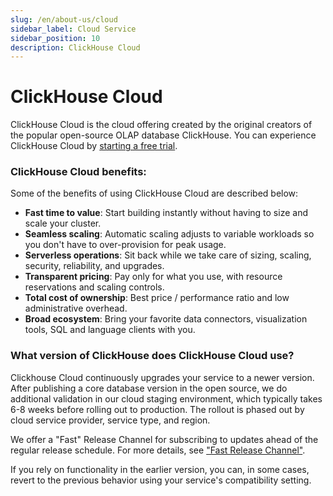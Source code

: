 ```yaml
---
slug: /en/about-us/cloud
sidebar_label: Cloud Service
sidebar_position: 10
description: ClickHouse Cloud
---
```


# ClickHouse Cloud

ClickHouse Cloud is the cloud offering created by the original creators of the popular open-source OLAP database ClickHouse. 
You can experience ClickHouse Cloud by [starting a free trial](https://clickhouse.cloud/signUp).

### ClickHouse Cloud benefits:

Some of the benefits of using ClickHouse Cloud are described below:

- **Fast time to value**: Start building instantly without having to size and scale your cluster.
- **Seamless scaling**: Automatic scaling adjusts to variable workloads so you don't have to over-provision for peak usage.
- **Serverless operations**: Sit back while we take care of sizing, scaling, security, reliability, and upgrades.
- **Transparent pricing**: Pay only for what you use, with resource reservations and scaling controls.
- **Total cost of ownership**: Best price / performance ratio and low administrative overhead.
- **Broad ecosystem**: Bring your favorite data connectors, visualization tools, SQL and language clients with you.

### What version of ClickHouse does ClickHouse Cloud use?

Clickhouse Cloud continuously upgrades your service to a newer version. After publishing a core database version in the open source, we do additional validation in our cloud staging environment, which typically takes 6-8 weeks before rolling out to production. The rollout is phased out by cloud service provider, service type, and region.

We offer a "Fast" Release Channel for subscribing to updates ahead of the regular release schedule. For more details, see ["Fast Release Channel"](../cloud/manage/upgrades.md/#fast-release-channel-early-upgrades).

If you rely on functionality in the earlier version, you can, in some cases, revert to the previous behavior using your service's compatibility setting.
